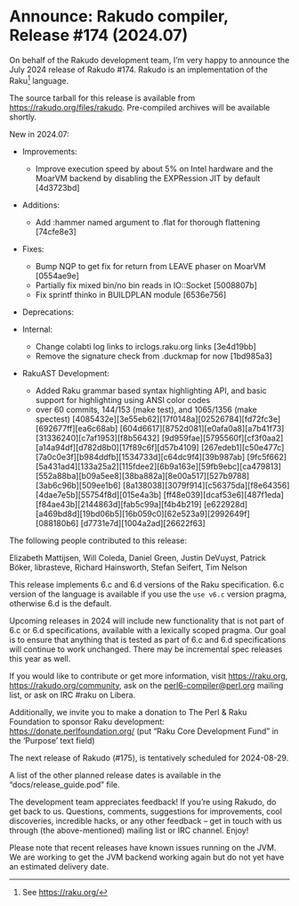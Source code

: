 # Announce: Rakudo compiler, Release #174 (2024.07)

On behalf of the Rakudo development team, I’m very happy to announce the
July 2024 release of Rakudo #174. Rakudo is an implementation of
the Raku[^1] language.

The source tarball for this release is available from
<https://rakudo.org/files/rakudo>.
Pre-compiled archives will be available shortly.

New in 2024.07:

+ Improvements:
    + Improve execution speed by about 5% on Intel hardware and the MoarVM
      backend by disabling the EXPRession JIT by default [4d3723bd]

+ Additions:
    + Add :hammer named argument to .flat for thorough flattening [74cfe8e3]

+ Fixes:
    + Bump NQP to get fix for return from LEAVE phaser on MoarVM [0554ae9e]
    + Partially fix mixed bin/no bin reads in IO::Socket [5008807b]
    + Fix sprintf thinko in BUILDPLAN module [6536e756]

+ Deprecations:

+ Internal:
    + Change colabti log links to irclogs.raku.org links [3e4d19bb]
    + Remove the signature check from .duckmap for now [1bd985a3]

+ RakuAST Development:
    + Added Raku grammar based syntax highlighting API, and basic support
      for highlighting using ANSI color codes
    + over 60 commits, 144/153 (make test), and 1065/1356 (make spectest)
      [4085432e][3e55eb62][17f0148a][02526784][fd72fc3e][692677ff][ea6c68ab]
      [604d6617][8752d081][e0afa0a8][a7b41f73][31336240][c7af1953][f8b56432]
      [9d959fae][5795560f][cf3f0aa2][a14a94df][d782d8b0][17f89c6f][d57b4109]
      [267edeb1][c50e477c][7a0c0e3f][b984ddfb][1534733d][c64dc9f4][39b987ab]
      [9fc5f662][5a431ad4][133a25a2][115fdee2][6b9a163e][59fb9ebc][ca479813]
      [552a88ba][b09a5ee8][38ba882a][8e00a517][527b9788][3ab6c96b][509ee1b6]
      [8a138038][3079f914][c56375da][f8e64356][4dae7e5b][55754f8d][015e4a3b]
      [ff48e039][dcaf53e6][487f1eda][f84ae43b][2144863d][fab5c99a][f4b4b219]
      [e622928d][a469bd8d][19bd06b5][16b059c0][62e523a9][2992649f][088180b6]
      [d7731e7d][1004a2ad][26622f63]

The following people contributed to this release:

Elizabeth Mattijsen, Will Coleda, Daniel Green, Justin DeVuyst,
Patrick Böker, librasteve, Richard Hainsworth, Stefan Seifert, Tim Nelson

This release implements 6.c and 6.d versions of the Raku specification.
6.c version of the language is available if you use the `use v6.c`
version pragma, otherwise 6.d is the default.

Upcoming releases in 2024 will include new functionality that is not
part of 6.c or 6.d specifications, available with a lexically scoped
pragma. Our goal is to ensure that anything that is tested as part of
6.c and 6.d specifications will continue to work unchanged. There may
be incremental spec releases this year as well.

If you would like to contribute or get more information, visit
<https://raku.org>, <https://rakudo.org/community>, ask on the
<perl6-compiler@perl.org> mailing list, or ask on IRC #raku on Libera.

Additionally, we invite you to make a donation to The Perl & Raku Foundation
to sponsor Raku development: <https://donate.perlfoundation.org/>
(put “Raku Core Development Fund” in the ‘Purpose’ text field)

The next release of Rakudo (#175), is tentatively scheduled for 2024-08-29.

A list of the other planned release dates is available in the
“docs/release_guide.pod” file.

The development team appreciates feedback! If you’re using Rakudo, do
get back to us. Questions, comments, suggestions for improvements, cool
discoveries, incredible hacks, or any other feedback – get in touch with
us through (the above-mentioned) mailing list or IRC channel. Enjoy!

Please note that recent releases have known issues running on the JVM.
We are working to get the JVM backend working again but do not yet have
an estimated delivery date.

[^1]: See <https://raku.org/>
